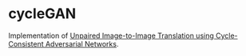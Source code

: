 # cycleGAN

Implementation of [Unpaired Image-to-Image Translation using Cycle-Consistent Adversarial
Networks](https://arxiv.org/abs/1703.10593).

